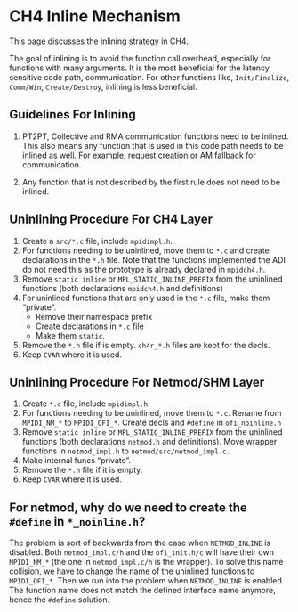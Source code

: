 # CH4 Inline Mechanism

This page discusses the inlining strategy in CH4.

The goal of inlining is to avoid the function call overhead, especially for
functions with many arguments. It is the most beneficial for the latency
sensitive code path, communication. For other functions like, `Init/Finalize`,
`Comm/Win`, `Create/Destroy`, inlining is less beneficial.

## Guidelines For Inlining

1. PT2PT, Collective and RMA communication functions need to be inlined. This
   also means any function that is used in this code path needs to be inlined
   as well. For example, request creation or AM fallback for communication.

2. Any function that is not described by the first rule does not need to be
   inlined.

## Uninlining Procedure For CH4 Layer

1. Create a `src/*.c` file, include `mpidimpl.h`.
2. For functions needing to be uninlined, move them to `*.c` and create
   declarations in the `*.h` file. Note that the functions implemented the ADI
   do not need this as the prototype is already declared in `mpidch4.h`.
3. Remove `static inline` or `MPL_STATIC_INLINE_PREFIX` from the uninlined
   functions (both declarations `mpidch4.h` and definitions)
4. For uninlined functions that are only used in the `*.c` file, make them
   “private”.
    - Remove their namespace prefix
    - Create declarations in `*.c` file
    - Make them `static`.
5. Remove the `*.h` file if is empty. `ch4r_*.h` files are kept for
   the decls.
6. Keep `CVAR` where it is used.

## Uninlining Procedure For Netmod/SHM Layer

1. Create `*.c` file, include `mpidimpl.h`.
2. For functions needing to be uninlined, move them to `*.c`. Rename from
   `MPIDI_NM_*` to `MPIDI_OFI_*`. Create decls and `#define` in
   `ofi_noinline.h`
3. Remove `static inline` or `MPL_STATIC_INLINE_PREFIX` from the uninlined
   functions (both declarations `netmod.h` and definitions). Move
   wrapper functions in `netmod_impl.h` to `netmod/src/netmod_impl.c`.
4. Make internal funcs “private”.
5. Remove the `*.h` file if it is empty.
6. Keep `CVAR` where it is used.

## For netmod, why do we need to create the `#define` in `*_noinline.h`?

The problem is sort of backwards from the case when `NETMOD_INLINE` is
disabled. Both `netmod_impl.c/h` and the `ofi_init.h/c` will have their own
`MPIDI_NM_*` (the one in `netmod_impl.c/h` is the wrapper). To solve this name
collision, we have to change the name of the uninlined functions to
`MPIDI_OFI_*`. Then we run into the problem when `NETMOD_INLINE` is enabled.
The function name does not match the defined interface name anymore, hence the
`#define` solution.
